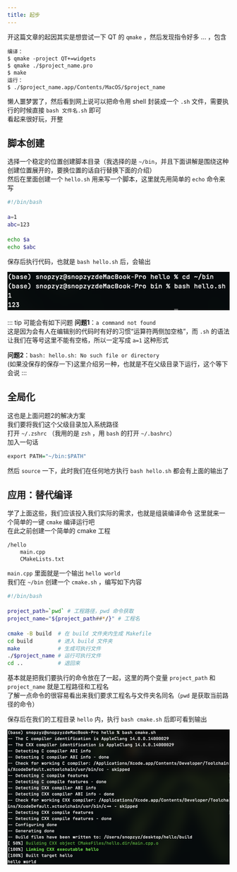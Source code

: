 ```yaml
---
title: 起步
---
```


开这篇文章的起因其实是想尝试一下 QT 的 `qmake` ，然后发现指令好多 ... ，包含  

```
编译：
$ qmake -project QT+=widgets
$ qmake ./$project_name.pro
$ make
运行：
$ ./$project_name.app/Contents/MacOS/$project_name
```

懒人噩梦罢了，然后看到网上说可以把命令用 shell 封装成一个 `.sh` 文件，需要执行的时候直接 `bash 文件名.sh` 即可  
看起来很好玩，开整

## 脚本创建

选择一个稳定的位置创建脚本目录（我选择的是 `~/bin`，并且下面讲解是围绕这种创建位置展开的，要换位置的话自行替换下面的介绍）  
然后在里面创建一个 `hello.sh` 用来写一个脚本，这里就先用简单的 `echo` 命令来写

```sh
#!/bin/bash

a=1
abc=123

echo $a
echo $abc
```

保存后执行代码，也就是 `bash hello.sh` 后，会输出  

![20230512235105](https://raw.githubusercontent.com/Tequila-Avage/PicGoBeds/master/20230512235105.png)

::: tip 可能会有如下问题
**问题1**：`a command not found`  
这是因为会有人在编辑别的代码时有好的习惯“运算符两侧加空格”，而 `.sh` 的语法让我们在等号这里不能有空格，所以一定写成 `a=1` 这种形式  
  
**问题2**：`bash: hello.sh: No such file or directory`  
(如果没保存的保存一下)这里介绍另一种，也就是不在父级目录下运行，这个等下会说
:::

## 全局化

这也是上面问题2的解决方案  
我们要将我们这个父级目录加入系统路径  
打开 `~/.zshrc` （我用的是 `zsh` ，用 `bash` 的打开 `~/.bashrc`）  
加入一句话

```r
export PATH="~/bin:$PATH"
```

然后 `source` 一下，此时我们在任何地方执行 `bash hello.sh` 都会有上面的输出了  

## 应用：替代编译

学了上面这些，我们应该投入我们实际的需求，也就是组装编译命令
这里就来一个简单的一键 `cmake` 编译运行吧  
在此之前创建一个简单的 cmake 工程  

```
/hello
    main.cpp
    CMakeLists.txt
```

`main.cpp` 里面就是一个输出 `hello world`  
我们在 `~/bin` 创建一个 `cmake.sh` ，编写如下内容  

```sh
#!/bin/bash

project_path=`pwd` # 工程路径，pwd 命令获取
project_name="${project_path##*/}" # 工程名

cmake -B build  # 在 build 文件夹内生成 Makefile 
cd build        # 进入 build 文件夹
make            # 生成可执行文件
./$project_name # 运行可执行文件
cd ..           # 退回来
```

基本就是把我们要执行的命令放在了一起，这里的两个变量 `project_path` 和 `project_name` 就是工程路径和工程名  
了解一点命令的很容易看出来我们要求工程名与文件夹名同名（`pwd` 是获取当前路径的命令）

保存后在我们的工程目录 `hello` 内，执行 `bash cmake.sh` 后即可看到输出  

![20230512234902](https://raw.githubusercontent.com/Tequila-Avage/PicGoBeds/master/20230512234902.png)